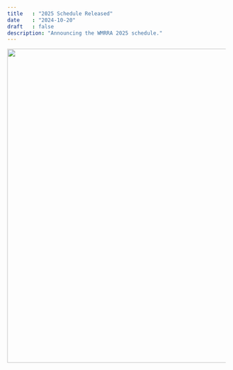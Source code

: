 ```yaml
---
title   : "2025 Schedule Released"
date    : "2024-10-20"
draft   : false
description: "Announcing the WMRRA 2025 schedule."
---
```


<img src="/images/2025_schedule.jpg" width="725">

